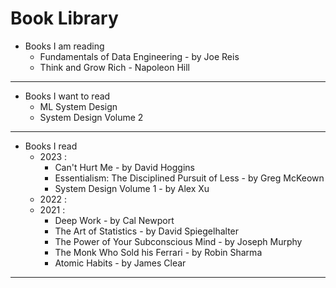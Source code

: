 # Book Library

- Books I am reading 
	- Fundamentals of Data Engineering - by Joe Reis
	- Think and Grow Rich - Napoleon Hill

---

- Books I want to read 
	- ML System Design 
	- System Design Volume 2 

---

- Books I read 
	- 2023 :
		- Can't Hurt Me - by David Hoggins 
		- Essentialism: The Disciplined Pursuit of Less - by Greg McKeown
		- System Design Volume 1 - by Alex Xu
	- 2022 :
	- 2021 :
		- Deep Work - by Cal Newport
		- The Art of Statistics - by David Spiegelhalter
		- The Power of Your Subconscious Mind - by Joseph Murphy
		- The Monk Who Sold his Ferrari - by Robin Sharma
		- Atomic Habits - by James Clear
 
---